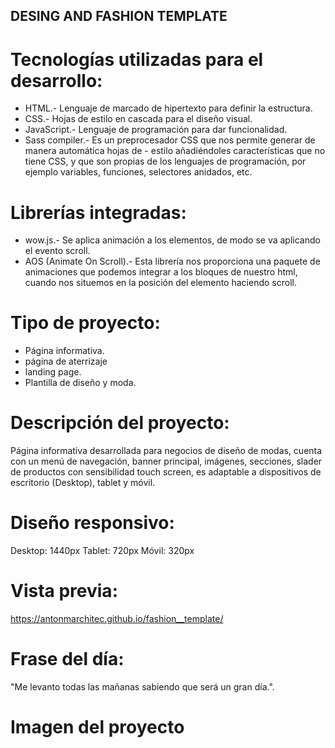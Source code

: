 ## DESING AND FASHION TEMPLATE
# Tecnologías utilizadas para el desarrollo:
- HTML.- Lenguaje de marcado de hipertexto para definir la estructura.
- CSS.- Hojas de estilo en cascada para el diseño visual.
- JavaScript.- Lenguaje de programación para dar funcionalidad.
- Sass compiler.- Es un preprocesador CSS que nos permite generar de manera automática hojas de - estilo añadiéndoles características que no tiene CSS, y que son propias de los lenguajes de programación, por ejemplo variables, funciones, selectores anidados, etc.

# Librerías integradas:
- wow.js.- Se aplica animación a los elementos, de modo se va aplicando el evento scroll.
- AOS (Animate On Scroll).- Esta librería nos proporciona una paquete de animaciones que podemos integrar a los bloques de nuestro html, cuando nos situemos en la posición del elemento haciendo scroll.

# Tipo de proyecto:
- Página informativa.
- página de aterrizaje
- landing page.
- Plantilla de diseño y moda.

# Descripción del proyecto:
Página informativa desarrollada para negocios de diseño de modas, cuenta con un menú de navegación, banner principal, imágenes, secciones, slader de productos con sensibilidad touch screen, es adaptable a dispositivos de escritorio (Desktop), tablet y móvil.

# Diseño responsivo:
Desktop: 1440px
Tablet: 720px
Móvil: 320px

# Vista previa:
https://antonmarchitec.github.io/fashion__template/

# Frase del día:
"Me levanto todas las mañanas sabiendo que será un gran día.".

# Imagen del proyecto
